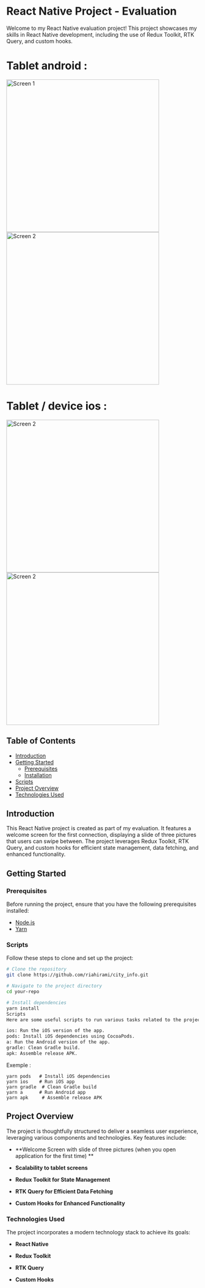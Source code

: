 # React Native Project - Evaluation

Welcome to my React Native evaluation project! This project showcases my skills in React Native development, including the use of Redux Toolkit, RTK Query, and custom hooks.

 # Tablet android : 
<div style={{ flexDirection: 'row' }}>
 
  <img src="https://i.postimg.cc/T2G1fRZ2/Screenshot-1705865081.png" alt="Screen 1" width="400" />
  <img src="https://i.postimg.cc/FmQ7jZ7t/Screenshot-1705866961.png" alt="Screen 2" width="400" />

  # Tablet / device ios : 
  <img src="https://i.postimg.cc/YqxXqKtB/Simulator-Screenshot-i-Phone-SE-2020-2024-01-21-at-22-49-15.png" alt="Screen 2" width="400" />
  <img src="https://i.postimg.cc/BvjNgjHJ/Simulator-Screenshot-i-Pad-10th-generation-2024-01-21-at-22-49-28.png" alt="Screen 2" width="400" />
</div>


## Table of Contents

- [Introduction](#introduction)
- [Getting Started](#getting-started)
  - [Prerequisites](#prerequisites)
  - [Installation](#installation)
- [Scripts](#scripts)
- [Project Overview](#project-overview)
- [Technologies Used](#technologies-used)

## Introduction

This React Native project is created as part of my evaluation. It features a welcome screen for the first connection, displaying a slide of three pictures that users can swipe between. The project leverages Redux Toolkit, RTK Query, and custom hooks for efficient state management, data fetching, and enhanced functionality.

## Getting Started

### Prerequisites

Before running the project, ensure that you have the following prerequisites installed:

- [Node.js](https://nodejs.org/)
- [Yarn](https://yarnpkg.com/)

### Scripts

Follow these steps to clone and set up the project:

```bash
# Clone the repository
git clone https://github.com/riahirami/city_info.git

# Navigate to the project directory
cd your-repo

# Install dependencies
yarn install
Scripts
Here are some useful scripts to run various tasks related to the project.

ios: Run the iOS version of the app.
pods: Install iOS dependencies using CocoaPods.
a: Run the Android version of the app.
gradle: Clean Gradle build.
apk: Assemble release APK.
```
Exemple : 
```
yarn pods   # Install iOS dependencies
yarn ios    # Run iOS app
yarn gradle  # Clean Gradle build
yarn a      # Run Android app
yarn apk     # Assemble release APK
```

## Project Overview

The project is thoughtfully structured to deliver a seamless user experience, leveraging various components and technologies. Key features include:

- **Welcome Screen with slide of three pictures (when you open application for the first time) **
  
- **Scalability to tablet screens**
  
- **Redux Toolkit for State Management**

- **RTK Query for Efficient Data Fetching**

- **Custom Hooks for Enhanced Functionality**

### Technologies Used

The project incorporates a modern technology stack to achieve its goals:

- **React Native**

- **Redux Toolkit**

- **RTK Query**

- **Custom Hooks**
